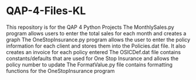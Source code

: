 # QAP-4-Files-KL
This repository is for the QAP 4 Python Projects
The MonthlySales.py program allows users to enter the total sales for each month and creates a graph
The OneStopInsurance.py program allows the user to enter the policy information for each client and stores them into the Policies.dat file. It also creates an invoice for each policy entered
The OSICDef.dat file contains constants/defaults that are used for One Stop Insurance and allows the policy number to update
The FormatValue.py file contains formatting functions for the OneStopInsurance program
